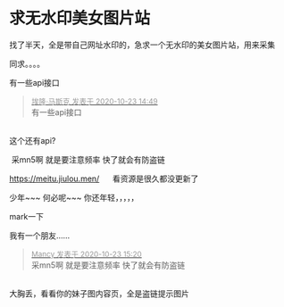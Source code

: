 # 求无水印美女图片站


找了半天，全是带自己网址水印的，急求一个无水印的美女图片站，用来采集

同求。。。。

有一些api接口

<div class="quote"><blockquote><font size="2"><a href="https://www.hostloc.com/forum.php?mod=redirect&amp;goto=findpost&amp;pid=9341210&amp;ptid=757610" target="_blank"><font color="#999999">埃隆·马斯克 发表于 2020-10-23 14:49</font></a></font><br />
有一些api接口</blockquote></div><br />
这个还有api?

<img src="static/image/smiley/default/lol.gif" smilieid="12" border="0" alt="" /> 采mn5啊 就是要注意频率 快了就会有防盗链

https://meitu.jiulou.men/&nbsp; &nbsp;&nbsp; &nbsp;看资源是很久都没更新了

少年~~~ 何必呢~~~ 你还年轻，，，，，<img src="static/image/smiley/default/lol.gif" smilieid="12" border="0" alt="" />

mark一下

我有一个朋友……<img id="aimg_PbXXl" onclick="zoom(this, this.src, 0, 0, 0)" class="zoom" src="https://cdn.jsdelivr.net/gh/hishis/forum-master/public/images/patch.gif" onmouseover="img_onmouseoverfunc(this)" onload="thumbImg(this)" border="0" alt="" />

<div class="quote"><blockquote><font size="2"><a href="https://www.hostloc.com/forum.php?mod=redirect&amp;goto=findpost&amp;pid=9341367&amp;ptid=757610" target="_blank"><font color="#999999">Mancy 发表于 2020-10-23 15:20</font></a></font><br />
采mn5啊 就是要注意频率 快了就会有防盗链</blockquote></div><br />
大胸丢，看看你的妹子图内容页，全是盗链提示图片

